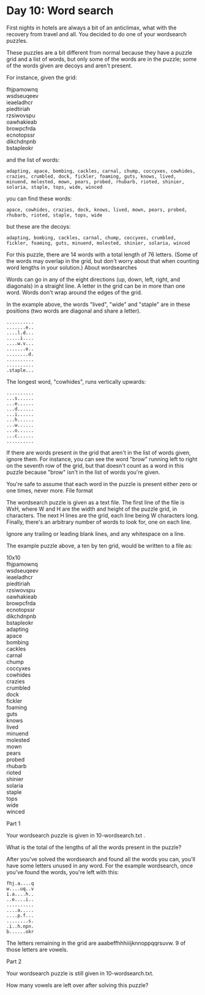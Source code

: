 # Day 10: Word search
First nights in hotels are always a bit of an anticlimax, what with the recovery from travel and all. You decided to do one of your wordsearch puzzles.

These puzzles are a bit different from normal because they have a puzzle grid and a list of words, but only some of the words are in the puzzle; some of the words given are decoys and aren't present.

For instance, given the grid:

fhjpamownq  
wsdseuqeev  
ieaeladhcr  
piedtiriah  
rzsiwovspu  
oawhakieab  
browpcfrda  
ecnotopssr  
dikchdnpnb  
bstapleokr  

and the list of words:

    adapting, apace, bombing, cackles, carnal, chump, coccyxes, cowhides, crazies, crumbled, dock, fickler, foaming, guts, knows, lived, minuend, molested, mown, pears, probed, rhubarb, rioted, shinier, solaria, staple, tops, wide, winced

you can find these words:

    apace, cowhides, crazies, dock, knows, lived, mown, pears, probed, rhubarb, rioted, staple, tops, wide

but these are the decoys:

    adapting, bombing, cackles, carnal, chump, coccyxes, crumbled, fickler, foaming, guts, minuend, molested, shinier, solaria, winced

For this puzzle, there are 14 words with a total length of 76 letters. (Some of the words may overlap in the grid, but don't worry about that when counting word lengths in your solution.)
About wordsearches

Words can go in any of the eight directions (up, down, left, right, and diagonals) in a straight line. A letter in the grid can be in more than one word. Words don't wrap around the edges of the grid.

In the example above, the words "lived", "wide" and "staple" are in these positions (two words are diagonal and share a letter).


    ..........
    .......e..
    ....l.d...
    .....i....
    ....w.v...
    .......e..
    ........d.
    ..........
    ..........
    .staple...

The longest word, "cowhides", runs vertically upwards:

    ..........  
    ...s......  
    ...e......  
    ...d......  
    ...i......  
    ...h......  
    ...w......  
    ...o......  
    ...c......  
    ..........  

If there are words present in the grid that aren't in the list of words given, ignore them. For instance, you can see the word "brow" running left to right on the seventh row of the grid, but that doesn't count as a word in this puzzle because "brow" isn't in the list of words you're given.

You're safe to assume that each word in the puzzle is present either zero or one times, never more.
File format

The wordsearch puzzle is given as a text file. The first line of the file is WxH, where W and H are the width and height of the puzzle grid, in characters. The next H lines are the grid, each line being W characters long. Finally, there's an arbitrary number of words to look for, one on each line.

Ignore any trailing or leading blank lines, and any whitespace on a line.

The example puzzle above, a ten by ten grid, would be written to a file as:

10x10  
fhjpamownq  
wsdseuqeev  
ieaeladhcr  
piedtiriah  
rzsiwovspu  
oawhakieab  
browpcfrda  
ecnotopssr  
dikchdnpnb  
bstapleokr  
adapting  
apace  
bombing  
cackles  
carnal  
chump  
coccyxes  
cowhides  
crazies  
crumbled  
dock  
fickler  
foaming  
guts  
knows  
lived  
minuend  
molested  
mown  
pears  
probed  
rhubarb  
rioted  
shinier  
solaria  
staple  
tops  
wide  
winced  

Part 1

Your wordsearch puzzle is given in 10-wordsearch.txt . 

What is the total of the lengths of all the words present in the puzzle?

After you've solved the wordsearch and found all the words you can, you'll have some letters unused in any word. For the example wordsearch, once you've found the words, you're left with this:

    fhj.a....q
    w....uq..v
    i.a....h..
    ..e....i..
    ..........
    ....a.....
    ....p.f...
    ........s.
    .i..h.npn.
    b......okr

The letters remaining in the grid are aaabeffhhhiiijknnoppqqrsuvw. 9 of those letters are vowels. 

Part 2

Your wordsearch puzzle is still given in 10-wordsearch.txt.

How many vowels are left over after solving this puzzle?
